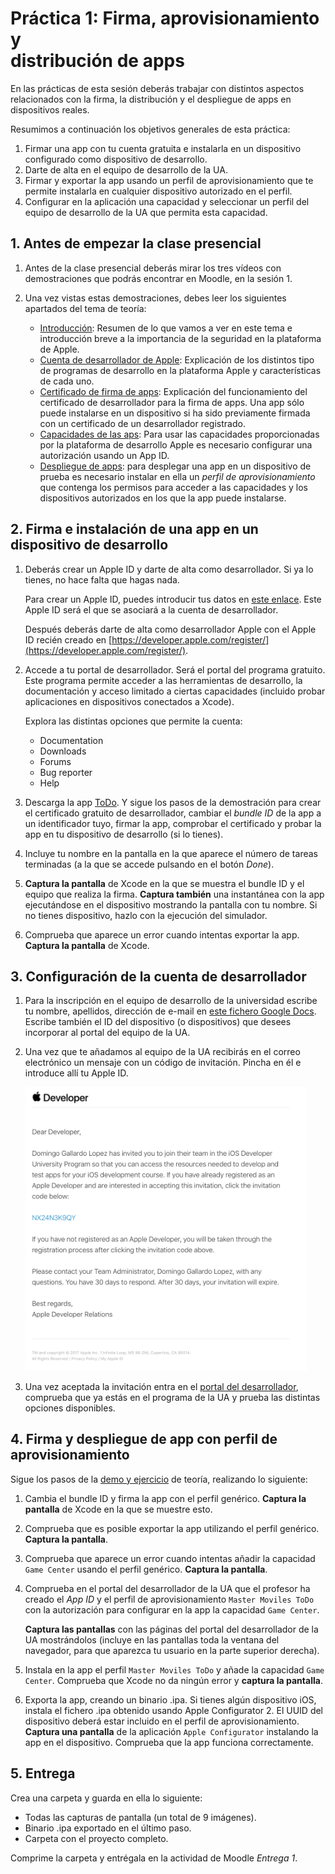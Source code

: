 # Práctica 1: Firma, aprovisionamiento y <br/> distribución de apps

En las prácticas de esta sesión deberás trabajar con distintos
aspectos relacionados con la firma, la distribución y el despliegue de
apps en dispositivos reales.

Resumimos a continuación los objetivos generales de esta práctica:

1. Firmar una app con tu cuenta gratuita e instalarla en un
   dispositivo configurado como dispositivo de desarrollo.
2. Darte de alta en el equipo de desarrollo de la UA.
3. Firmar y exportar la app usando un perfil de aprovisionamiento que
   te permite instalarla en cualquier dispositivo autorizado en el
   perfil.
4. Configurar en la aplicación una capacidad y seleccionar un perfil
   del equipo de desarrollo de la UA que permita esta capacidad.

## 1. Antes de empezar la clase presencial ##

1. Antes de la clase presencial deberás mirar los tres vídeos con
demostraciones que podrás encontrar en Moodle, en la sesión 1.

2. Una vez vistas estas demostraciones, debes leer los
   siguientes apartados del tema de teoría:

    - [Introducción](https://domingogallardo.github.io/apuntes-spm-ios/teoria/firma-aprovisionamiento/firma-aprovisionamiento.html#introduccion):
     Resumen de lo que vamos a ver en este tema e introducción breve a
     la importancia de la seguridad en la plataforma de Apple.
    - [Cuenta de desarrollador de Apple](https://domingogallardo.github.io/apuntes-spm-ios/teoria/firma-aprovisionamiento/firma-aprovisionamiento.html#cuenta-de-desarrollador-de-apple):
     Explicación de los distintos tipo de programas de desarrollo en
     la plataforma Apple y características de cada uno.
    - [Certificado de firma de
      apps](https://domingogallardo.github.io/apuntes-spm-ios/teoria/firma-aprovisionamiento/firma-aprovisionamiento.html#certificados): Explicación del funcionamiento del certificado de desarrollador
      para la firma de apps. Una app sólo puede instalarse en un
      dispositivo si ha sido previamente firmada con un certificado de
      un desarrollador registrado.
    - [Capacidades de las
      aps](https://domingogallardo.github.io/apuntes-spm-ios/teoria/firma-aprovisionamiento/firma-aprovisionamiento.html#capacidades-de-las-apps):
      Para usar las capacidades proporcionadas por la plataforma de
      desarrollo Apple es necesario configurar una autorización usando
      un App ID.
    - [Despliegue de
      apps](https://domingogallardo.github.io/apuntes-spm-ios/teoria/firma-aprovisionamiento/firma-aprovisionamiento.html#despliegue-de-apps-en-dispositivos-de-prueba):
      para desplegar una app en un dispositivo de prueba es necesario instalar en ella un _perfil de
      aprovisionamiento_ que contenga los permisos para acceder a las
      capacidades y los dispositivos autorizados en los que la app
      puede instalarse.

## 2. Firma e instalación de una app en un dispositivo de desarrollo ##

1. Deberás crear un Apple ID y darte de alta como desarrollador. Si ya lo tienes, no hace falta que hagas
nada.

    Para crear un Apple ID, puedes introducir tus datos en [este
    enlace](https://appleid.apple.com/account?localang=es_es). Este
    Apple ID será el que se asociará a la cuenta de desarrollador.

    Después deberás darte de alta como desarrollador Apple con el Apple ID
    recién creado en [https://developer.apple.com/register/](https://developer.apple.com/register/).

2. Accede a tu portal de desarrollador. Será el portal del programa
   gratuito. Este programa permite acceder a las herramientas de
   desarrollo, la documentación y acceso limitado a ciertas
   capacidades (incluido probar aplicaciones en dispositivos
   conectados a Xcode).

    Explora las distintas opciones que permite la cuenta:

    - Documentation
    - Downloads
    - Forums
    - Bug reporter
    - Help

3. Descarga la app
   [ToDo](https://github.com/domingogallardo/apuntes-spm-ios/raw/master/apps/ToDo.zip). Y
   sigue los pasos de la demostración para crear el certificado
   gratuito de desarrollador, cambiar el _bundle ID_ de la app a un
   identificador tuyo, firmar la app, comprobar el certificado y
   probar la app en tu dispositivo de desarrollo (si lo tienes).

4. Incluye tu nombre en la pantalla en la que aparece el número de
   tareas terminadas (a la que se accede pulsando en el botón _Done_).

5. **Captura la pantalla** de Xcode en la que se muestra el bundle ID y el
   equipo que realiza la firma. **Captura también** una instantánea con la
   app ejecutándose en el dispositivo mostrando la pantalla con tu
   nombre. Si no tienes dispositivo, hazlo con la ejecución del
   simulador. 
   
6. Comprueba que aparece un error cuando intentas exportar la
   app. **Captura la pantalla** de Xcode.
   
## 3. Configuración de la cuenta de desarrollador ##

1. Para la inscripción en el equipo de desarrollo de la universidad
   escribe tu nombre, apellidos, dirección de e-mail en [este fichero
   Google
   Docs](https://docs.google.com/document/d/1-fgqgzKNPpo4--PGUvrsnXTe_ABA04gLcpv8rtJd9D0/edit?usp=sharing). Escribe
   también el ID del dispositivo (o dispositivos) que desees
   incorporar al portal del equipo de la UA.

2. Una vez que te añadamos al equipo de la UA recibirás en el correo
   electrónico un mensaje con un código de invitación. Pincha en él e
   introduce allí tu Apple ID.

   <img src="imagenes/member-invitation.png" width="450px"/>

3.   Una vez aceptada la invitación entra en el [portal del
   desarrollador](https://developer.apple.com/account/), comprueba que
   ya estás en el programa de la UA y prueba las distintas opciones 
   disponibles. 

## 4. Firma y despliegue de app con perfil de aprovisionamiento ##

Sigue los pasos de la [demo y
   ejercicio](https://domingogallardo.github.io/apuntes-spm-ios/teoria/firma-aprovisionamiento/firma-aprovisionamiento.html#demo-y-ejercicio)
   de teoría, realizando lo siguiente:

1. Cambia el bundle ID y firma la app con el perfil genérico. **Captura
   la pantalla** de Xcode en la que se muestre esto.
   
2.  Comprueba que es posible exportar la app utilizando el perfil
    genérico. **Captura la pantalla**.
   
3. Comprueba que aparece un error cuando intentas añadir la capacidad
   `Game Center` usando el perfil genérico. **Captura la pantalla**.

4. Comprueba en el portal del desarrollador de la UA que el
   profesor ha creado el _App ID_ y el perfil de aprovisionamiento `Master
   Moviles ToDo` con la autorización para configurar en la app la
   capacidad `Game Center`.

   **Captura las pantallas** con las páginas del portal del
   desarrollador de la UA mostrándolos (incluye en las pantallas
   toda la ventana del navegador, para que aparezca tu usuario en
   la parte superior derecha).
   
5. Instala en la app el perfil `Master Moviles ToDo` y añade la
   capacidad `Game Center`. Comprueba que Xcode no da ningún error y
   **captura la pantalla**.

6. Exporta la app, creando un binario .ipa. Si tienes algún
   dispositivo iOS, instala el fichero .ipa obtenido usando Apple
   Configurator 2. El UUID del dispositivo deberá estar incluido en el
   perfil de aprovisionamiento. **Captura una pantalla** de la aplicación
   `Apple Configurator` instalando la app en el
   dispositivo. Comprueba que la app funciona correctamente.

## 5. Entrega ##

Crea una carpeta y guarda en ella lo siguiente:

- Todas las capturas de pantalla (un total de 9 imágenes).
- Binario .ipa exportado en el último paso.
- Carpeta con el proyecto completo.

Comprime la carpeta y entrégala en la actividad de Moodle _Entrega 1_.


